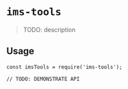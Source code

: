 # `ims-tools`

> TODO: description

## Usage

```
const imsTools = require('ims-tools');

// TODO: DEMONSTRATE API
```
